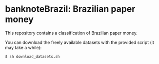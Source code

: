 # banknoteBrazil: Brazilian paper money
This repository contains a classification of Brazilian paper money.


You can download the freely available datasets with the provided script (it may take a while):

```bash
$ sh download_datasets.sh
```